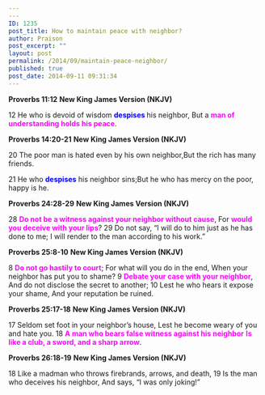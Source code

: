 ```yaml
---
---
ID: 1235
post_title: How to maintain peace with neighbor?
author: Praison
post_excerpt: ""
layout: post
permalink: /2014/09/maintain-peace-neighbor/
published: true
post_date: 2014-09-11 09:31:34
---
```

<strong>Proverbs 11:12</strong>
<strong> New King James Version (NKJV)</strong>

12 He who is devoid of wisdom <strong><span style="color: #0000ff;">despises</span> </strong>his neighbor,
But a <span style="color: #ff00ff;"><strong>man of understanding holds his peace</strong></span>.

<strong>Proverbs 14:20-21</strong>
<strong> New King James Version (NKJV)</strong>

20 The poor man is hated even by his own neighbor,But the rich has many friends.

21 He who <span style="color: #0000ff;"><strong>despises</strong></span> his neighbor sins;But he who has mercy on the poor, happy is he.

<strong>Proverbs 24:28-29</strong>
<strong> New King James Version (NKJV)</strong>

28 <span style="color: #ff00ff;"><strong>Do not be a witness against your neighbor without cause</strong></span>,
For <span style="color: #ff00ff;"><strong>would you deceive with your lips</strong></span>?
29 Do not say, “I will do to him just as he has done to me;
I will render to the man according to his work.”

<strong>Proverbs 25:8-10</strong>
<strong> New King James Version (NKJV)</strong>

8 <span style="color: #ff00ff;"><strong>Do not go hastily to court</strong></span>;
For what will you do in the end,
When your neighbor has put you to shame?
9 <span style="color: #ff00ff;"><strong>Debate your case with your neighbor</strong></span>,
And do not disclose the secret to another;
10 Lest he who hears it expose your shame,
And your reputation be ruined.

<strong>Proverbs 25:17-18</strong>
<strong> New King James Version (NKJV)</strong>

17 Seldom set foot in your neighbor’s house,
Lest he become weary of you and hate you.
18 <span style="color: #ff00ff;"><strong>A man who bears false witness against his neighbor</strong></span>
<span style="color: #ff00ff;"><strong> Is like a club, a sword, and a sharp arrow</strong></span>.

<strong>Proverbs 26:18-19</strong>
<strong> New King James Version (NKJV)</strong>

18 Like a madman who throws firebrands, arrows, and death,
19 Is the man who deceives his neighbor,
And says, “I was only joking!”

&nbsp;